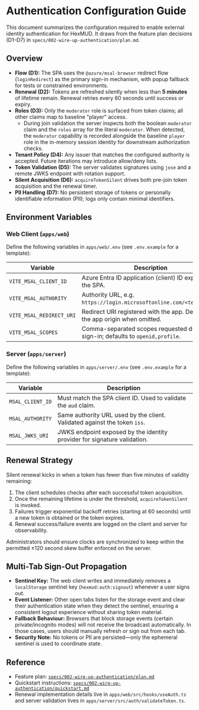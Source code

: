 # Authentication Configuration Guide

This document summarizes the configuration required to enable external identity authentication for HexMUD. It draws from the feature plan decisions (D1–D7) in `specs/002-wire-up-authentication/plan.md`.

## Overview

- **Flow (D1):** The SPA uses the `@azure/msal-browser` redirect flow (`loginRedirect`) as the primary sign-in mechanism, with popup fallback for tests or constrained environments.
- **Renewal (D2):** Tokens are refreshed silently when less than **5 minutes** of lifetime remain. Renewal retries every 60 seconds until success or expiry.
- **Roles (D3):** Only the `moderator` role is surfaced from token claims; all other claims map to baseline "player" access.
	- During join validation the server inspects both the boolean `moderator` claim and the `roles` array for the literal `moderator`. When detected, the `moderator` capability is recorded alongside the baseline `player` role in the in-memory session identity for downstream authorization checks.
- **Tenant Policy (D4):** Any issuer that matches the configured authority is accepted. Future iterations may introduce allow/deny lists.
- **Token Validation (D5):** The server validates signatures using `jose` and a remote JWKS endpoint with rotation support.
- **Silent Acquisition (D6):** `acquireTokenSilent` drives both pre-join token acquisition and the renewal timer.
- **PII Handling (D7):** No persistent storage of tokens or personally identifiable information (PII); logs only contain minimal identifiers.

## Environment Variables

### Web Client (`apps/web`)

Define the following variables in `apps/web/.env` (see `.env.example` for a template):

| Variable | Description |
|----------|-------------|
| `VITE_MSAL_CLIENT_ID` | Azure Entra ID application (client) ID exposed to the SPA. |
| `VITE_MSAL_AUTHORITY` | Authority URL, e.g. `https://login.microsoftonline.com/<tenantId>/`. |
| `VITE_MSAL_REDIRECT_URI` | Redirect URI registered with the app. Defaults to the app origin when omitted. |
| `VITE_MSAL_SCOPES` | Comma-separated scopes requested during sign-in; defaults to `openid,profile`. |

### Server (`apps/server`)

Define the following variables in `apps/server/.env` (see `.env.example` for a template):

| Variable | Description |
|----------|-------------|
| `MSAL_CLIENT_ID` | Must match the SPA client ID. Used to validate the `aud` claim. |
| `MSAL_AUTHORITY` | Same authority URL used by the client. Validated against the token `iss`. |
| `MSAL_JWKS_URI` | JWKS endpoint exposed by the identity provider for signature validation. |

## Renewal Strategy

Silent renewal kicks in when a token has fewer than five minutes of validity remaining:

1. The client schedules checks after each successful token acquisition.
2. Once the remaining lifetime is under the threshold, `acquireTokenSilent` is invoked.
3. Failures trigger exponential backoff retries (starting at 60 seconds) until a new token is obtained or the token expires.
4. Renewal success/failure events are logged on the client and server for observability.

Administrators should ensure clocks are synchronized to keep within the permitted ±120 second skew buffer enforced on the server.

## Multi-Tab Sign-Out Propagation

- **Sentinel Key:** The web client writes and immediately removes a `localStorage` sentinel key (`hexmud:auth:signout`) whenever a user signs out.
- **Event Listener:** Other open tabs listen for the storage event and clear their authentication state when they detect the sentinel, ensuring a consistent logout experience without sharing token material.
- **Fallback Behaviour:** Browsers that block storage events (certain private/incognito modes) will not receive the broadcast automatically. In those cases, users should manually refresh or sign out from each tab.
- **Security Note:** No tokens or PII are persisted—only the ephemeral sentinel is used to coordinate state.

## Reference

- Feature plan: [`specs/002-wire-up-authentication/plan.md`](../specs/002-wire-up-authentication/plan.md)
- Quickstart instructions: [`specs/002-wire-up-authentication/quickstart.md`](../specs/002-wire-up-authentication/quickstart.md)
- Renewal implementation details live in `apps/web/src/hooks/useAuth.ts` and server validation lives in `apps/server/src/auth/validateToken.ts`.
